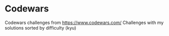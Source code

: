 # Codewars
Codewars challenges from https://www.codewars.com/
Challenges with my solutions sorted by difficulty (kyu)

